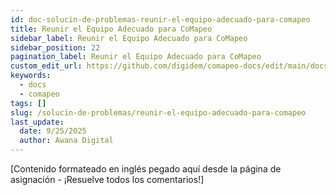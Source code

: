```yaml
---
id: doc-solucin-de-problemas-reunir-el-equipo-adecuado-para-comapeo
title: Reunir el Equipo Adecuado para CoMapeo
sidebar_label: Reunir el Equipo Adecuado para CoMapeo
sidebar_position: 22
pagination_label: Reunir el Equipo Adecuado para CoMapeo
custom_edit_url: https://github.com/digidem/comapeo-docs/edit/main/docs/solucin-de-problemas/reunir-el-equipo-adecuado-para-comapeo.md
keywords:
  - docs
  - comapeo
tags: []
slug: /solucin-de-problemas/reunir-el-equipo-adecuado-para-comapeo
last_update:
  date: 9/25/2025
  author: Awana Digital
---
```

[Contenido formateado en inglés pegado aquí desde la página de asignación - ¡Resuelve todos los comentarios!]

